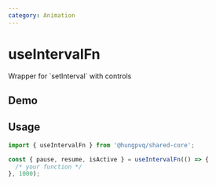 ```yaml
---
category: Animation
---
```


<script setup>
import Demo from './demo.vue'
</script>

# useIntervalFn

<FunctionInfo fn="useIntervalFn" :frontmatter="$frontmatter" package="Share" />
Wrapper for `setInterval` with controls

## Demo

<DemoContainer>
  <Demo />
</DemoContainer>

## Usage

```js
import { useIntervalFn } from '@hungpvq/shared-core';

const { pause, resume, isActive } = useIntervalFn(() => {
  /* your function */
}, 1000);
```
